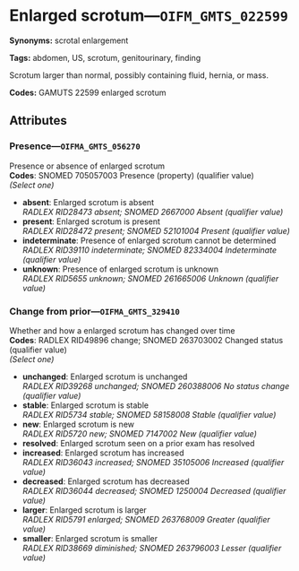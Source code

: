 # Enlarged scrotum—`OIFM_GMTS_022599`

**Synonyms:** scrotal enlargement

**Tags:** abdomen, US, scrotum, genitourinary, finding

Scrotum larger than normal, possibly containing fluid, hernia, or mass.

**Codes:** GAMUTS 22599 enlarged scrotum

## Attributes

### Presence—`OIFMA_GMTS_056270`

Presence or absence of enlarged scrotum  
**Codes**: SNOMED 705057003 Presence (property) (qualifier value)  
*(Select one)*

- **absent**: Enlarged scrotum is absent  
_RADLEX RID28473 absent; SNOMED 2667000 Absent (qualifier value)_
- **present**: Enlarged scrotum is present  
_RADLEX RID28472 present; SNOMED 52101004 Present (qualifier value)_
- **indeterminate**: Presence of enlarged scrotum cannot be determined  
_RADLEX RID39110 indeterminate; SNOMED 82334004 Indeterminate (qualifier value)_
- **unknown**: Presence of enlarged scrotum is unknown  
_RADLEX RID5655 unknown; SNOMED 261665006 Unknown (qualifier value)_

### Change from prior—`OIFMA_GMTS_329410`

Whether and how a enlarged scrotum has changed over time  
**Codes**: RADLEX RID49896 change; SNOMED 263703002 Changed status (qualifier value)  
*(Select one)*

- **unchanged**: Enlarged scrotum is unchanged  
_RADLEX RID39268 unchanged; SNOMED 260388006 No status change (qualifier value)_
- **stable**: Enlarged scrotum is stable  
_RADLEX RID5734 stable; SNOMED 58158008 Stable (qualifier value)_
- **new**: Enlarged scrotum is new  
_RADLEX RID5720 new; SNOMED 7147002 New (qualifier value)_
- **resolved**: Enlarged scrotum seen on a prior exam has resolved  
- **increased**: Enlarged scrotum has increased  
_RADLEX RID36043 increased; SNOMED 35105006 Increased (qualifier value)_
- **decreased**: Enlarged scrotum has decreased  
_RADLEX RID36044 decreased; SNOMED 1250004 Decreased (qualifier value)_
- **larger**: Enlarged scrotum is larger  
_RADLEX RID5791 enlarged; SNOMED 263768009 Greater (qualifier value)_
- **smaller**: Enlarged scrotum is smaller  
_RADLEX RID38669 diminished; SNOMED 263796003 Lesser (qualifier value)_